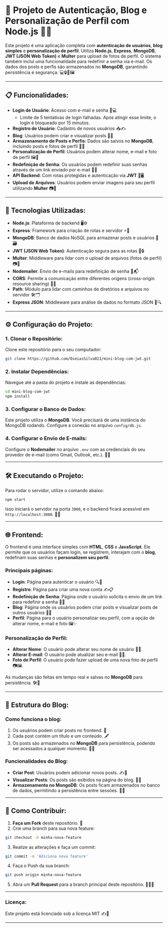 

# 🚀 **Projeto de Autenticação, Blog e Personalização de Perfil com Node.js** 🧑‍💻

Este projeto é uma aplicação completa com **autenticação de usuários**, **blog simples** e **personalização de perfil**. Utiliza **Node.js**, **Express**, **MongoDB**, **JWT (JSON Web Token)** e **Multer** para upload de fotos de perfil. O sistema também inclui uma funcionalidade para redefinir a senha via e-mail. Os dados dos posts e perfis são armazenados no **MongoDB**, garantindo persistência e segurança. 💻🔒📖🖼️

---

## 📋 **Funcionalidades**:

- **Login de Usuário**: Acesso com e-mail e senha 🔐💻  
  - Limite de 5 tentativas de login falhadas. Após atingir esse limite, o login é bloqueado por 15 minutos.
- **Registro de Usuário**: Cadastro de novos usuários 📥✍️
- **Blog**: Usuários podem criar e visualizar posts 📝📖
- **Armazenamento de Posts e Perfis**: Dados são salvos no **MongoDB**, incluindo posts e fotos de perfil 🔄💾
- **Personalização de Perfil**: Usuários podem alterar nome, e-mail e foto de perfil 🖼️🔧
- **Redefinição de Senha**: Os usuários podem redefinir suas senhas através de um link enviado por e-mail 📧🔑
- **API Backend**: Com rotas protegidas e autenticação via **JWT** 🔑🖥️
- **Upload de Arquivos**: Usuários podem enviar imagens para seu perfil utilizando **Multer** 📷📂

---

## 🚀 **Tecnologias Utilizadas**:

- **Node.js**: Plataforma de backend 🖥️⚙️
- **Express**: Framework para criação de rotas e servidor ⚡📡
- **MongoDB**: Banco de dados NoSQL para armazenar posts e usuários 📄🗃️
- **JWT (JSON Web Token)**: Autenticação segura para as rotas 🚡🔒
- **Multer**: Middleware para lidar com o upload de arquivos (fotos de perfil) 📷💾
- **Nodemailer**: Envio de e-mails para redefinição de senha 📧📬
- **CORS**: Permite a comunicação entre diferentes origens (cross-origin resource sharing) 🔄🌐
- **Path**: Módulo para lidar com caminhos de diretórios e arquivos no servidor 🛠️🗂️
- **Express JSON**: Middleware para análise de dados no formato JSON 📂🔍

---

## ⚙️ **Configuração do Projeto**:

### 1. **Clonar o Repositório**:
Clone este repositório para o seu computador:

```bash
git clone https://github.com/OseiasSilva021/mini-blog-com-jwt.git
```

### 2. **Instalar Dependências**:
Navegue até a pasta do projeto e instale as dependências:

```bash
cd mini-blog-com-jwt
npm install
```

### 3. **Configurar o Banco de Dados**:
Este projeto utiliza o **MongoDB**. Você precisará de uma instância do MongoDB rodando. Configure a conexão no arquivo `config/db.js`.

### 4. **Configurar o Envio de E-mails**:
Configure o **Nodemailer** no arquivo `.env` com as credenciais do seu provedor de e-mail (como Gmail, Outlook, etc.). 📧🔧

---

## 🛠️ **Executando o Projeto**:

Para rodar o servidor, utilize o comando abaixo:

```bash
npm start
```

Isso iniciará o servidor na porta `3000`, e o backend ficará acessível em `http://localhost:3000`. 🎉🚀

---

## 🌐 **Frontend**:

O frontend é uma interface simples com **HTML**, **CSS** e **JavaScript**. Ele permite que os usuários façam login, se registrem, interajam com o **blog**, redefinam suas senhas e **personalizem seu perfil**.

### Principais páginas:

- **Login**: Página para autenticar o usuário 🔍🔐
- **Registro**: Página para criar uma nova conta ✍️📋
- **Redefinição de Senha**: Página onde o usuário solicita o envio de um link para redefinir a senha 📧🔑
- **Blog**: Página onde os usuários podem criar posts e visualizar posts de outros usuários 📖📝
- **Perfil**: Página para o usuário personalizar seu perfil, com a opção de alterar nome, e-mail e foto 🖼️✨

### **Personalização de Perfil**:

- **Alterar Nome**: O usuário pode alterar seu nome de usuário 📝🔤.
- **Alterar E-mail**: O usuário pode atualizar seu e-mail 📨💬.
- **Foto de Perfil**: O usuário pode fazer upload de uma nova foto de perfil 📷🖼️.

As mudanças são feitas em tempo real e salvas no **MongoDB** para persistência. 🛠️💾

---

## 📝 **Estrutura do Blog**:

### Como funciona o blog:
1. Os usuários podem criar posts no frontend. 📝
2. Cada post contém um título e um conteúdo. 🖋️
3. Os posts são armazenados no **MongoDB** para persistência, podendo ser acessados a qualquer momento. 📄💾

### Funcionalidades do Blog:
- **Criar Post**: Usuários podem adicionar novos posts. ✍️📖
- **Visualizar Posts**: Os posts são exibidos na página do blog. 👀📜
- **Armazenamento no MongoDB**: Os posts ficam armazenados no banco de dados, permitindo a persistência entre sessões. 💾🔄

---

## 💬 **Como Contribuir**:

1. **Faça um Fork** deste repositório. 🍴
2. Crie uma branch para sua nova feature:

```bash
git checkout -b minha-nova-feature
```

3. Realize as alterações e faça um commit:

```bash
git commit -m 'Adiciona nova feature'
```

4. Faça o Push da sua branch:

```bash
git push origin minha-nova-feature
```

5. Abra um **Pull Request** para a branch principal deste repositório. 🔄👨‍💻

---

### **Licença**:
Este projeto está licenciado sob a licença MIT ✍️📜

--- 

